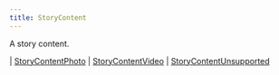 ```yaml
---
title: StoryContent
---
```


A story content.

<div class="font-mono whitespace-pre"><span class="opacity-50">| </span><a href="/gh/types/storycontentphoto"  >StoryContentPhoto</a><span class="opacity-50">
| </span><a href="/gh/types/storycontentvideo"  >StoryContentVideo</a><span class="opacity-50">
| </span><a href="/gh/types/storycontentunsupported"  >StoryContentUnsupported</a></div>

